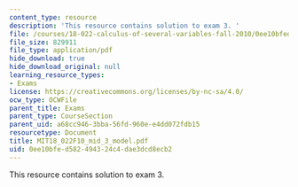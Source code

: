 ```yaml
---
content_type: resource
description: 'This resource contains solution to exam 3. '
file: /courses/18-022-calculus-of-several-variables-fall-2010/0ee10bfed582494324c4dae3dcd8ecb2_MIT18_022F10_mid_3_model.pdf
file_size: 829911
file_type: application/pdf
hide_download: true
hide_download_original: null
learning_resource_types:
- Exams
license: https://creativecommons.org/licenses/by-nc-sa/4.0/
ocw_type: OCWFile
parent_title: Exams
parent_type: CourseSection
parent_uid: a68cc946-3bba-56fd-960e-e4dd072fdb15
resourcetype: Document
title: MIT18_022F10_mid_3_model.pdf
uid: 0ee10bfe-d582-4943-24c4-dae3dcd8ecb2
---
```

This resource contains solution to exam 3. 